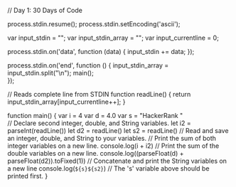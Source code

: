 // Day 1: 30 Days of Code

process.stdin.resume();
process.stdin.setEncoding('ascii');

var input_stdin = "";
var input_stdin_array = "";
var input_currentline = 0;

process.stdin.on('data', function (data) {
    input_stdin += data;
});

process.stdin.on('end', function () {
    input_stdin_array = input_stdin.split("\n");
    main();    
});

// Reads complete line from STDIN
function readLine() {
    return input_stdin_array[input_currentline++];
}

function main() {
  var i = 4
  var d = 4.0
  var s = "HackerRank "    
  // Declare second integer, double, and String variables.
  let i2 = parseInt(readLine())
  let d2 = readLine()
  let s2 = readLine()
  // Read and save an integer, double, and String to your variables.
  // Print the sum of both integer variables on a new line.
  console.log(i + i2)
  // Print the sum of the double variables on a new line.
  console.log((parseFloat(d) + parseFloat(d2)).toFixed(1))
  // Concatenate and print the String variables on a new line
  console.log(`${s}${s2}`)
  // The 's' variable above should be printed first.
}
